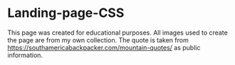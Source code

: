 # Landing-page-CSS

This page was created for educational purposes.
All images used to create the page are from my own collection.
The quote is taken from https://southamericabackpacker.com/mountain-quotes/ as public information. 